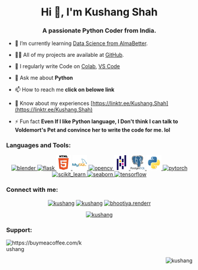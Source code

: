 <h1 align="center">Hi 👋, I'm Kushang Shah</h1>
<h3 align="center">A passionate Python Coder from India.</h3>



- 🌱 I’m currently learning [Data Science from AlmaBetter](https://www.almabetter.com/bytes?&courseSlug=full-stack-web-development&utm_source=Inorganic_google&utm_medium=web_development&utm_campaign=Brand|Web_dev|New&utm_content=Almabetter_Exact&utm_term=text_ad&gad_source=1&gclid=Cj0KCQjwxqayBhDFARIsAANWRnTaIwtsfzU_hMqYFs5xiS2XTgxfn5efvnVDbdWomhmjlvDrCXTUSpMaApiFEALw_wcB).

- 👨‍💻 All of my projects are available at [GitHub](https://github.com/KushangShah).

- 📝 I regularly write Code on [Colab](https://colab.research.google.com/), [VS Code](https://code.visualstudio.com/)

- 💬 Ask me about **Python**

- 📫 How to reach me **click on belowe link**

- 📄 Know about my experiences [https://linktr.ee/Kushang.Shah](https://linktr.ee/Kushang.Shah)

- ⚡ Fun fact **Even If I like Python language, I Don't think I can talk to Voldemort's Pet and convince her to write the code for me. lol**

<h3 align="left">Languages and Tools:</h3>
<p align="center"> <a href="https://www.blender.org/" target="_blank" rel="noreferrer"> <img src="https://download.blender.org/branding/community/blender_community_badge_white.svg" alt="blender" width="40" height="40"/> </a> <a href="https://flask.palletsprojects.com/" target="_blank" rel="noreferrer"> <img src="https://www.vectorlogo.zone/logos/pocoo_flask/pocoo_flask-icon.svg" alt="flask" width="40" height="40"/> </a> <a href="https://www.w3.org/html/" target="_blank" rel="noreferrer"> <img src="https://raw.githubusercontent.com/devicons/devicon/master/icons/html5/html5-original-wordmark.svg" alt="html5" width="40" height="40"/> </a> <a href="https://www.mysql.com/" target="_blank" rel="noreferrer"> <img src="https://raw.githubusercontent.com/devicons/devicon/master/icons/mysql/mysql-original-wordmark.svg" alt="mysql" width="40" height="40"/> </a> <a href="https://opencv.org/" target="_blank" rel="noreferrer"> <img src="https://www.vectorlogo.zone/logos/opencv/opencv-icon.svg" alt="opencv" width="40" height="40"/> </a> <a href="https://pandas.pydata.org/" target="_blank" rel="noreferrer"> <img src="https://raw.githubusercontent.com/devicons/devicon/2ae2a900d2f041da66e950e4d48052658d850630/icons/pandas/pandas-original.svg" alt="pandas" width="40" height="40"/> </a> <a href="https://www.postgresql.org" target="_blank" rel="noreferrer"> <img src="https://raw.githubusercontent.com/devicons/devicon/master/icons/postgresql/postgresql-original-wordmark.svg" alt="postgresql" width="40" height="40"/> </a> <a href="https://www.python.org" target="_blank" rel="noreferrer"> <img src="https://raw.githubusercontent.com/devicons/devicon/master/icons/python/python-original.svg" alt="python" width="40" height="40"/> </a> <a href="https://pytorch.org/" target="_blank" rel="noreferrer"> <img src="https://www.vectorlogo.zone/logos/pytorch/pytorch-icon.svg" alt="pytorch" width="40" height="40"/> </a> <a href="https://scikit-learn.org/" target="_blank" rel="noreferrer"> <img src="https://upload.wikimedia.org/wikipedia/commons/0/05/Scikit_learn_logo_small.svg" alt="scikit_learn" width="40" height="40"/> </a> <a href="https://seaborn.pydata.org/" target="_blank" rel="noreferrer"> <img src="https://seaborn.pydata.org/_images/logo-mark-lightbg.svg" alt="seaborn" width="40" height="40"/> </a> <a href="https://www.tensorflow.org" target="_blank" rel="noreferrer"> <img src="https://www.vectorlogo.zone/logos/tensorflow/tensorflow-icon.svg" alt="tensorflow" width="40" height="40"/> </a> </p>

<h3 align="left">Connect with me:</h3>
<p align="center">
<a href="https://twitter.com/kushang97157764" target="blank"><img align="center" src="https://raw.githubusercontent.com/rahuldkjain/github-profile-readme-generator/master/src/images/icons/Social/twitter.svg" alt="kushang" height="30" width="40" /></a>
<a href="https://linkedin.com/in/kushang-s-388959268/" target="blank"><img align="center" src="https://raw.githubusercontent.com/rahuldkjain/github-profile-readme-generator/master/src/images/icons/Social/linked-in-alt.svg" alt="kushang" height="30" width="40" /></a>
<a href="https://instagram.com/bhootiya.renderr/" target="blank"><img align="center" src="https://raw.githubusercontent.com/rahuldkjain/github-profile-readme-generator/master/src/images/icons/Social/instagram.svg" alt="bhootiya.renderr" height="30" width="40" /></a>
</p>

<p align="center"> <a href="https://github.com/ryo-ma/github-profile-trophy"><img src="https://github-profile-trophy.vercel.app/?username=kushang" alt="kushang" /></a> </p>

<h3 align="left">Support:</h3>
<p><a href="https://www.buymeacoffee.com/Kushang"> <img align="left" src="https://cdn.buymeacoffee.com/buttons/v2/default-yellow.png" height="50" width="210" alt="https://buymeacoffee.com/kushang" /></a></p><br><br>
<p align="right"> <img src="https://komarev.com/ghpvc/?username=kushang&label=Profile%20views&color=0e75b6&style=flat" alt="kushang" /> </p>

